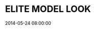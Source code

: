 ---
layout: post
title:  "ELITE MODEL LOOK"
date:   2014-05-24 08:00:00
categories: work
client: Elite Model Look
excerpt: Facebook Application & Digital Advertising
background: ua-elite-background.jpg
image: ua-elite-thumb.png
logo: ua-elite-logo
css: elite
---